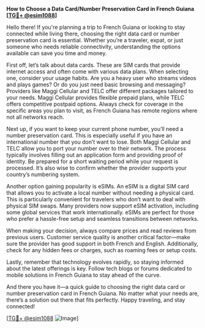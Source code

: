 **How to Choose a Data Card/Number Preservation Card in French Guiana [[TG💪+ @esim1088](https://t.me/s/esim1088)]**

Hello there! If you're planning a trip to French Guiana or looking to stay connected while living there, choosing the right data card or number preservation card is essential. Whether you’re a traveler, expat, or just someone who needs reliable connectivity, understanding the options available can save you time and money.

First off, let’s talk about data cards. These are SIM cards that provide internet access and often come with various data plans. When selecting one, consider your usage habits. Are you a heavy user who streams videos and plays games? Or do you just need basic browsing and messaging? Providers like Maggi Cellular and TELC offer different packages tailored to your needs. Maggi Cellular provides flexible prepaid plans, while TELC offers competitive postpaid options. Always check for coverage in the specific areas you plan to visit, as French Guiana has remote regions where not all networks reach.

Next up, if you want to keep your current phone number, you’ll need a number preservation card. This is especially useful if you have an international number that you don’t want to lose. Both Maggi Cellular and TELC allow you to port your number over to their network. The process typically involves filling out an application form and providing proof of identity. Be prepared for a short waiting period while your request is processed. It’s also wise to confirm whether the provider supports your country’s numbering system.

Another option gaining popularity is eSIMs. An eSIM is a digital SIM card that allows you to activate a local number without needing a physical card. This is particularly convenient for travelers who don’t want to deal with physical SIM swaps. Many providers now support eSIM activation, including some global services that work internationally. eSIMs are perfect for those who prefer a hassle-free setup and seamless transitions between networks.

When making your decision, always compare prices and read reviews from previous users. Customer service quality is another critical factor—make sure the provider has good support in both French and English. Additionally, check for any hidden fees or charges, such as roaming fees or setup costs.

Lastly, remember that technology evolves rapidly, so staying informed about the latest offerings is key. Follow tech blogs or forums dedicated to mobile solutions in French Guiana to stay ahead of the curve.

And there you have it—a quick guide to choosing the right data card or number preservation card in French Guiana. No matter what your needs are, there’s a solution out there that fits perfectly. Happy traveling, and stay connected!

[[TG💪+ @esim1088](https://t.me/s/esim1088) ![Image](https://i.postimg.cc/Y0z9fWf4/image.png)]